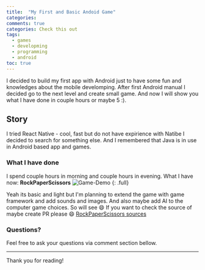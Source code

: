 ```yaml
---
title:  "My First and Basic Andoid Game"
categories: 
comments: true
categories: Check this out
tags:
  - games
  - developming
  - programming
  - android
toc: true
---
```

I decided to build my first app with Android just to have some fun and knowledges about the mobile develomping. After first Android manual
I decided go to the next level and create small game. And now I will show you what I have done in couple hours or maybe 5 :).

## Story
I tried React Native - cool, fast but do not have expirience with Natibe I decided to search for something else. And I remembered that 
Java is in use in Android based app and games. 

### What I have done
I spend couple hours in morning and couple hours in evening. What I have now:
**RockPaperScissors**
![Game-Demo](https://user-images.githubusercontent.com/3080529/37635719-95bc7c20-2bba-11e8-9cea-e0bb26d9a415.gif) {: .full}

Yeah its basic and light but I'm planning to extend the game with game framework and add sounds and images.
And also maybe add AI to the computer game choices. So will see :smile:
If you want to check the source of maybe create PR please :smile:
[RockPaperScissors sources](https://github.com/kyxap/RockPaperScissors)

### Questions?

Feel free to ask your questions via comment section bellow. 

---
Thank you for reading!
